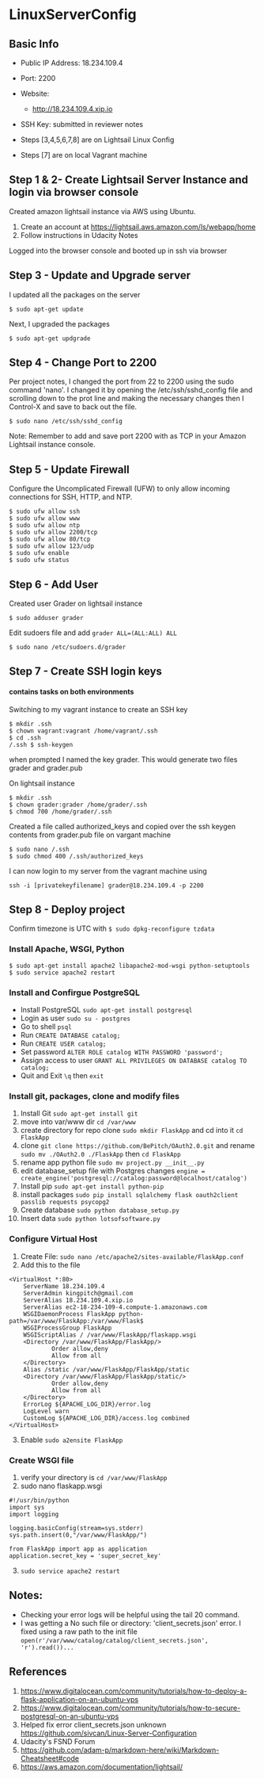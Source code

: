 # LinuxServerConfig

## Basic Info

* Public IP Address: 18.234.109.4
* Port: 2200
* Website: 
    * http://18.234.109.4.xip.io
    
* SSH Key: submitted in reviewer notes
* Steps [3,4,5,6,7,8] are on Lightsail Linux Config
* Steps [7] are on local Vagrant machine

## Step 1 & 2- Create Lightsail Server Instance and login via browser console
Created amazon lightsail instance via AWS using Ubuntu.

1. Create an account at https://lightsail.aws.amazon.com/ls/webapp/home
2. Follow instructions in Udacity Notes

Logged into the browser console and booted up in ssh via browser

## Step 3 - Update and Upgrade server
I updated all the packages on the server 
```ssh
$ sudo apt-get update
```
Next, I upgraded the packages
```ssh
$ sudo apt-get updgrade
```
## Step 4 - Change Port to 2200
 Per project notes, I changed the port from 22 to 2200 using the sudo command 'nano'. I changed it by opening the /etc/ssh/sshd_config file and scrolling down to the prot line and making the necessary changes then I Control-X and save to back out the file.
 ```ssh
$ sudo nano /etc/ssh/sshd_config
```
Note: Remember to add and save port 2200 with as TCP in your Amazon Lightsail instance console.

## Step 5 - Update Firewall
 Configure the Uncomplicated Firewall (UFW) to only allow incoming connections for SSH, HTTP, and NTP.
 ```ssh
$ sudo ufw allow ssh
$ sudo ufw allow www
$ sudo ufw allow ntp
$ sudo ufw allow 2200/tcp
$ sudo ufw allow 80/tcp
$ sudo ufw allow 123/udp
$ sudo ufw enable 
$ sudo ufw status
```
## Step 6 - Add User 
Created user Grader on lightsail instance
 ```ssh
$ sudo adduser grader
```
Edit sudoers file and add `grader ALL=(ALL:ALL) ALL`
 ```ssh
$ sudo nano /etc/sudoers.d/grader
```

## Step 7 - Create SSH login keys
#### contains tasks on both environments
Switching to my vagrant instance to create an SSH key
```ssh
$ mkdir .ssh
$ chown vagrant:vagrant /home/vagrant/.ssh
$ cd .ssh
/.ssh $ ssh-keygen
```
when prompted I named the key grader. This would generate two files grader and grader.pub

On lightsail instance
```ssh
$ mkdir .ssh
$ chown grader:grader /home/grader/.ssh
$ chmod 700 /home/grader/.ssh
```
Created a file called authorized_keys and copied over the ssh keygen contents from grader.pub file on vargant machine
```ssh
$ sudo nano /.ssh
$ sudo chmod 400 /.ssh/authorized_keys
```

I can now login to my server from the vagrant machine using 
```ssh
ssh -i [privatekeyfilename] grader@18.234.109.4 -p 2200
```
## Step 8 - Deploy project
Confirm timezone is UTC with `$ sudo dpkg-reconfigure tzdata`

### Install Apache, WSGI, Python
```ssh
$ sudo apt-get install apache2 libapache2-mod-wsgi python-setuptools
$ sudo service apache2 restart
```
### Install and Confirgue PostgreSQL
* Install PostgreSQL `sudo apt-get install postgresql`
* Login as user `sudo su - postgres`
* Go to shell `psql`
* Run `CREATE DATABASE catalog;`
* Run `CREATE USER catalog;`
* Set password `ALTER ROLE catalog WITH PASSWORD 'password';`
* Assign access to user `GRANT ALL PRIVILEGES ON DATABASE catalog TO catalog;`
* Quit and Exit `\q` then `exit`

### Install git, packages, clone and  modify files
1. Install Git `sudo apt-get install git`
2. move into var/www dir `cd /var/www`
3. create directory for repo clone `sudo mkdir FlaskApp` and cd into it `cd FlaskApp`
4. clone `git clone https://github.com/BePitch/OAuth2.0.git` and rename `sudo mv ./OAuth2.0 ./FlaskApp` then `cd FlaskApp`
5. rename  app python file `sudo mv project.py __init__.py` 
6. edit database_setup file with Postgres changes `engine = create_engine('postgresql://catalog:password@localhost/catalog')`
7. Install pip `sudo apt-get install python-pip`
8. install packages `sudo pip install sqlalchemy flask oauth2client passlib requests psycopg2`
9. Create database `sudo python database_setup.py`
10. Insert data `sudo python lotsofsoftware.py`

### Configure Virtual Host
1. Create File: `sudo nano /etc/apache2/sites-available/FlaskApp.conf`
2. Add this to the file
```ssh
<VirtualHost *:80>
	ServerName 18.234.109.4
	ServerAdmin kingpitch@gmail.com
    ServerAlias 18.234.109.4.xip.io
    ServerAlias ec2-18-234-109-4.compute-1.amazonaws.com
	WSGIDaemonProcess FlaskApp python-path=/var/www/FlaskApp:/var/www/Flask$
    WSGIProcessGroup FlaskApp
    WSGIScriptAlias / /var/www/FlaskApp/flaskapp.wsgi
    <Directory /var/www/FlaskApp/FlaskApp/>
            Order allow,deny
            Allow from all
    </Directory>
    Alias /static /var/www/FlaskApp/FlaskApp/static
    <Directory /var/www/FlaskApp/FlaskApp/static/>
            Order allow,deny
            Allow from all
    </Directory>
    ErrorLog ${APACHE_LOG_DIR}/error.log
    LogLevel warn
	CustomLog ${APACHE_LOG_DIR}/access.log combined
</VirtualHost>
```
3. Enable `sudo a2ensite FlaskApp`

### Create WSGI file
1. verify your directory is `cd /var/www/FlaskApp`
2. sudo nano flaskapp.wsgi
```ssh
#!/usr/bin/python
import sys
import logging

logging.basicConfig(stream=sys.stderr)
sys.path.insert(0,"/var/www/FlaskApp/")

from FlaskApp import app as application
application.secret_key = 'super_secret_key'
```
3. `sudo service apache2 restart`

## Notes:
* Checking your error logs will be helpful using the tail 20 command.
* I was getting a No such file or directory: 'client_secrets.json' error. I fixed using a raw path to the init file `open(r'/var/www/catalog/catalog/client_secrets.json', 'r').read())...`


## References
1. https://www.digitalocean.com/community/tutorials/how-to-deploy-a-flask-application-on-an-ubuntu-vps
2. https://www.digitalocean.com/community/tutorials/how-to-secure-postgresql-on-an-ubuntu-vps
3. Helped fix error client_secrets.json unknown https://github.com/sivcan/Linux-Server-Configuration
4. Udacity's FSND Forum
5. https://github.com/adam-p/markdown-here/wiki/Markdown-Cheatsheet#code
6. https://aws.amazon.com/documentation/lightsail/ 

